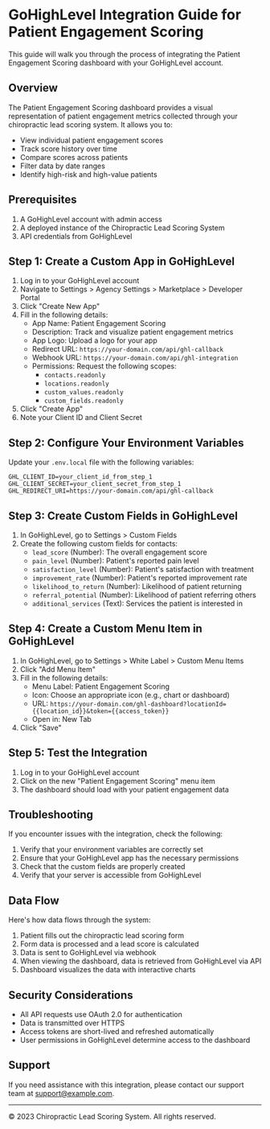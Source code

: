 # GoHighLevel Integration Guide for Patient Engagement Scoring

This guide will walk you through the process of integrating the Patient Engagement Scoring dashboard with your GoHighLevel account.

## Overview

The Patient Engagement Scoring dashboard provides a visual representation of patient engagement metrics collected through your chiropractic lead scoring system. It allows you to:

- View individual patient engagement scores
- Track score history over time
- Compare scores across patients
- Filter data by date ranges
- Identify high-risk and high-value patients

## Prerequisites

1. A GoHighLevel account with admin access
2. A deployed instance of the Chiropractic Lead Scoring System
3. API credentials from GoHighLevel

## Step 1: Create a Custom App in GoHighLevel

1. Log in to your GoHighLevel account
2. Navigate to Settings > Agency Settings > Marketplace > Developer Portal
3. Click "Create New App"
4. Fill in the following details:
   - App Name: Patient Engagement Scoring
   - Description: Track and visualize patient engagement metrics
   - App Logo: Upload a logo for your app
   - Redirect URL: `https://your-domain.com/api/ghl-callback`
   - Webhook URL: `https://your-domain.com/api/ghl-integration`
   - Permissions: Request the following scopes:
     - `contacts.readonly`
     - `locations.readonly`
     - `custom_values.readonly`
     - `custom_fields.readonly`
5. Click "Create App"
6. Note your Client ID and Client Secret

## Step 2: Configure Your Environment Variables

Update your `.env.local` file with the following variables:

```
GHL_CLIENT_ID=your_client_id_from_step_1
GHL_CLIENT_SECRET=your_client_secret_from_step_1
GHL_REDIRECT_URI=https://your-domain.com/api/ghl-callback
```

## Step 3: Create Custom Fields in GoHighLevel

1. In GoHighLevel, go to Settings > Custom Fields
2. Create the following custom fields for contacts:
   - `lead_score` (Number): The overall engagement score
   - `pain_level` (Number): Patient's reported pain level
   - `satisfaction_level` (Number): Patient's satisfaction with treatment
   - `improvement_rate` (Number): Patient's reported improvement rate
   - `likelihood_to_return` (Number): Likelihood of patient returning
   - `referral_potential` (Number): Likelihood of patient referring others
   - `additional_services` (Text): Services the patient is interested in

## Step 4: Create a Custom Menu Item in GoHighLevel

1. In GoHighLevel, go to Settings > White Label > Custom Menu Items
2. Click "Add Menu Item"
3. Fill in the following details:
   - Menu Label: Patient Engagement Scoring
   - Icon: Choose an appropriate icon (e.g., chart or dashboard)
   - URL: `https://your-domain.com/ghl-dashboard?locationId={{location_id}}&token={{access_token}}`
   - Open in: New Tab
4. Click "Save"

## Step 5: Test the Integration

1. Log in to your GoHighLevel account
2. Click on the new "Patient Engagement Scoring" menu item
3. The dashboard should load with your patient engagement data

## Troubleshooting

If you encounter issues with the integration, check the following:

1. Verify that your environment variables are correctly set
2. Ensure that your GoHighLevel app has the necessary permissions
3. Check that the custom fields are properly created
4. Verify that your server is accessible from GoHighLevel

## Data Flow

Here's how data flows through the system:

1. Patient fills out the chiropractic lead scoring form
2. Form data is processed and a lead score is calculated
3. Data is sent to GoHighLevel via webhook
4. When viewing the dashboard, data is retrieved from GoHighLevel via API
5. Dashboard visualizes the data with interactive charts

## Security Considerations

- All API requests use OAuth 2.0 for authentication
- Data is transmitted over HTTPS
- Access tokens are short-lived and refreshed automatically
- User permissions in GoHighLevel determine access to the dashboard

## Support

If you need assistance with this integration, please contact our support team at support@example.com.

---

© 2023 Chiropractic Lead Scoring System. All rights reserved. 